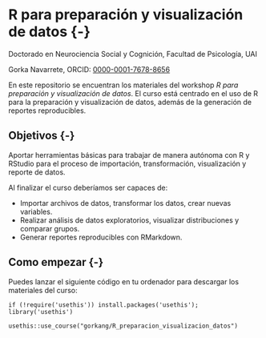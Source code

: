 # R para preparación y visualización de datos {-}

Doctorado en Neurociencia Social y Cognición, Facultad de Psicología, UAI

Gorka Navarrete, ORCID: [0000-0001-7678-8656](http://orcid.org/0000-0001-7678-8656)


En este repositorio se encuentran los materiales del workshop *R para preparación y visualización de datos*. El curso está centrado en el uso de R para la preparación y visualización de datos, además de la generación de reportes reproducibles.


## Objetivos {-}

Aportar herramientas básicas para trabajar de manera autónoma con R y RStudio para el proceso de importación, transformación, visualización y reporte de datos.

Al finalizar el curso deberíamos ser capaces de:  

* Importar archivos de datos, transformar los datos, crear nuevas variables.
* Realizar análisis de datos exploratorios, visualizar distribuciones y comparar grupos.
* Generar reportes reproducibles con RMarkdown.


## Como empezar {-}

Puedes lanzar el siguiente código en tu ordenador para descargar los materiales del curso:

`if (!require('usethis')) install.packages('usethis'); library('usethis')`

`usethis::use_course("gorkang/R_preparacion_visualizacion_datos")`
